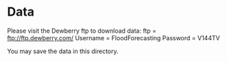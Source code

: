 # Data 

Please visit the Dewberry ftp to download data: 
    ftp = ftp://ftp.dewberry.com/ 
    Username = FloodForecasting
    Password = V144TV

You may save the data in this directory.
